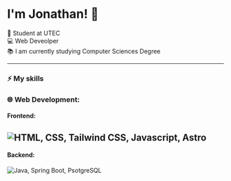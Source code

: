 # I'm Jonathan! 👋

💼 Student at UTEC<br>
💻 Web Deveolper <br>
📚 I am currently studying Computer Sciences Degree<br>

---
### ⚡ **My skills**

### 🌐 Web Development:
#### Frontend:

![HTML, CSS, Tailwind CSS, Javascript, Astro](https://skillicons.dev/icons?i=html,css,tailwind,js,astro)
---
#### Backend:
![Java, Spring Boot, PsotgreSQL](https://skillicons.dev/icons?i=nodejs,express,php,laravel,mysql)

